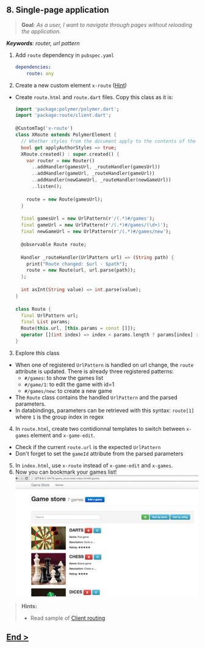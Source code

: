 ## 8. Single-page application
> **Goal**: _As a user, I want to navigate through pages without reloading the application._

_**Keywords**: router, url pattern_

1. Add `route` dependency in `pubspec.yaml`

    ```YAML
    dependencies:
        route: any
    ```
2. Create a new custom element `x-route` ([Hint](#user-story-8-hints))
  - Create `route.html` and `route.dart` files. Copy this class as it is:  

    ```Dart
    import 'package:polymer/polymer.dart';
    import 'package:route/client.dart';
    
    @CustomTag('x-route')
    class XRoute extends PolymerElement {
      // Whether styles from the document apply to the contents of the component
      bool get applyAuthorStyles => true;
      XRoute.created() : super.created() {
        var router = new Router()
          ..addHandler(gamesUrl, _routeHandler(gamesUrl))
          ..addHandler(gameUrl, _routeHandler(gameUrl))
          ..addHandler(newGameUrl, _routeHandler(newGameUrl))
          ..listen();
    
        route = new Route(gamesUrl);
      }
      
      final gamesUrl = new UrlPattern(r'/(.*)#/games');
      final gameUrl = new UrlPattern(r'/(.*)#/games/(\d+)');
      final newGameUrl = new UrlPattern(r'/(.*)#/games/new');
    
      @observable Route route;
    
      Handler _routeHandler(UrlPattern url) => (String path) {
        print("Route changed: $url - $path");
        route = new Route(url, url.parse(path));
      };
      
      int asInt(String value) => int.parse(value);
    }
    
    class Route {
      final UrlPattern url;
      final List params;
      Route(this.url, [this.params = const []]);
      operator [](int index) => index < params.length ? params[index] : null;
    }
    ```
3. Explore this class
  - When one of registered `UrlPattern` is handled on url change, the `route` attribute is updated. There is already three registered patterns:
    - `#/games`: to show the games list
    - `#/game/1`: to edit the game with id=1
    - `#/games/new`: to create a new game
  - The `Route` class contains the handled `UrlPattern` and the parsed parameters.
  - In databindings, parameters can be retrieved with this syntax: `route[1]` where `1` is the group index in regex
4. In `route.html`, create two contidionnal templates to switch between `x-games` element and `x-game-edit`.
  - Check if the current `route.url` is the expected `UrlPattern`  
  - Don't forget to set the `gameId` attribute from the parsed parameters
5. In `index.html`, use `x-route` instead of `x-game-edit` and `x-games`.
6. Now you can bookmark your games list!  
  ![x-router games](docs/img/x-router-games.png)

<a name="user-story-8-hints"></a>
> **Hints:**
>
> - Read sample of [Client routing](http://pub.dartlang.org/packages/route)


## [End >](end.md)
